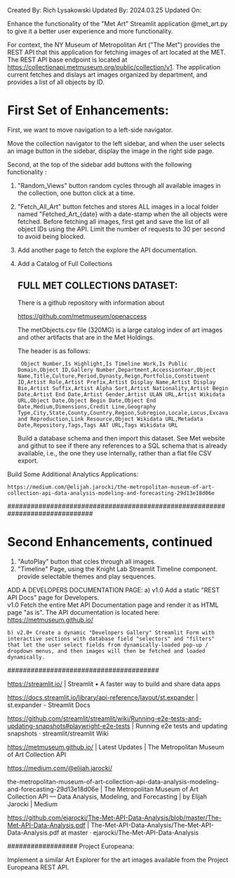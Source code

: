 Created By: Rich Lysakowski
Updated By: 2024.03.25
Updated On: 

Enhance the functionality of the "Met Art" Streamlit application @met_art.py to give it a better user experience and more functionality.

For context, the NY Museum of Metropolitan Art ("The Met") provides the REST API that this application for fetching images of art located at the MET.  The REST API base endpoint is located at https://collectionapi.metmuseum.org/public/collection/v1.  The application current fetches and dislays art images organized by department, and provides a list of all objects by ID. 

# First Set of Enhancements:   
    
First, we want to move navigation to a left-side navigator.  

Move the collection navigator to the left sidebar, and when the user selects an image button in the sidebar, display the image in the right side page.  

Second, at the top of the sidebar add buttons with the following functionality :

1) "Random_Views" button random cycles through all available images in the collection, one button click at a time.  

2) "Fetch_All_Art" button fetches and stores ALL images in a local folder named "Fetched_Art_{date} with a date-stamp when the all objects were fetched.  Before fetching all images, first get and save the list of all object IDs using the API.  Limit the number of requests to 30 per second to avoid being blocked.  

3) Add another page to fetch the explore the API documentation.  

4) Add a Catalog of Full Collections 


    ## FULL MET COLLECTIONS DATASET: 

    There is a github repository with information about 

    https://github.com/metmuseum/openaccess

    The metObjects.csv file (320MG) is a large catalog index of art images and other artifacts that are in the Met Holdings.  

    The header is as follows:

        Object Number,Is Highlight,Is Timeline Work,Is Public Domain,Object ID,Gallery Number,Department,AccessionYear,Object Name,Title,Culture,Period,Dynasty,Reign,Portfolio,Constituent ID,Artist Role,Artist Prefix,Artist Display Name,Artist Display Bio,Artist Suffix,Artist Alpha Sort,Artist Nationality,Artist Begin Date,Artist End Date,Artist Gender,Artist ULAN URL,Artist Wikidata URL,Object Date,Object Begin Date,Object End Date,Medium,Dimensions,Credit Line,Geography Type,City,State,County,Country,Region,Subregion,Locale,Locus,Excavation,River,Classification,Rights and Reproduction,Link Resource,Object Wikidata URL,Metadata Date,Repository,Tags,Tags AAT URL,Tags Wikidata URL

    Build a database schema and then import this dataset.  See Met website and githut to see if there any references to a SQL schema that is already available, i.e., the one they use internally, rather than a flat file CSV export. 

Build Some Additional Analytics Applications: 

    https://medium.com/@elijah.jarocki/the-metropolitan-museum-of-art-collection-api-data-analysis-modeling-and-forecasting-29d13e18d06e

##############################################################################

# Second Enhancements, continued

1) "AutoPlay" button that ccles through all images. 
2) "Timeline" Page, using the Knight Lab Streamlit Timeline component.  provide selectable themes and play sequences.  


ADD A DEVELOPERS DOCUMENTATION PAGE: 
    a) v1.0 Add a static "REST API Docs" page for Developers.  
       v1.0 Fetch the entire Met API Documentation page and render it as HTML page "as is". 
       The API documentation is located here:  https://metmuseum.github.io/

    b) v2.0+ Create a dynamic "Developers Gallery" Streamlit Form with interactive sections with database field "selectors" and "filters" that let the user select fields from dynamically-loaded pop-up / dropdown menus, and then images will then be fetched and loaded dynamically. 


#######################################

https://streamlit.io/ | Streamlit • A faster way to build and share data apps

https://docs.streamlit.io/library/api-reference/layout/st.expander | st.expander - Streamlit Docs

https://github.com/streamlit/streamlit/wiki/Running-e2e-tests-and-updating-snapshots#playwright-e2e-tests | Running e2e tests and updating snapshots · streamlit/streamlit Wiki

https://metmuseum.github.io/ | Latest Updates | The Metropolitan Museum of Art Collection API

https://medium.com/@elijah.jarocki/

the-metropolitan-museum-of-art-collection-api-data-analysis-modeling-and-forecasting-29d13e18d06e | The Metropolitan Museum of Art Collection API — Data Analysis, Modeling, and Forecasting | by Elijah Jarocki | Medium

https://github.com/ejarocki/The-Met-API-Data-Analysis/blob/master/The-Met-API-Data-Analysis.pdf | The-Met-API-Data-Analysis/The-Met-API-Data-Analysis.pdf at master · ejarocki/The-Met-API-Data-Analysis


##################
Project Europeana: 

Implement a similar Art Explorer for the art images available from the Project Europeana REST API.

